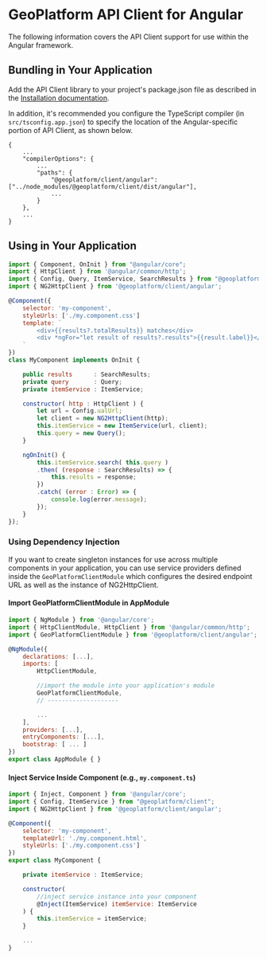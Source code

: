 
# GeoPlatform API Client for Angular
The following information covers the API Client support for use within the
Angular framework.

## Bundling in Your Application

Add the API Client library to your project's package.json file as described in
the [Installation documentation](../README.md#Installation).

In addition, it's recommended you configure the TypeScript compiler
(in `src/tsconfig.app.json`) to specify the location of the Angular-specific
portion of API Client, as shown below.

```
{
    ...
    "compilerOptions": {
        ...
        "paths": {
            "@geoplatform/client/angular": ["../node_modules/@geoplatform/client/dist/angular"],
            ...
        }
    },
    ...
}
```


## Using in Your Application

```javascript
import { Component, OnInit } from "@angular/core";
import { HttpClient } from '@angular/common/http';
import { Config, Query, ItemService, SearchResults } from "@geoplatform/client";
import { NG2HttpClient } from '@geoplatform/client/angular';

@Component({
    selector: 'my-component',
    styleUrls: ['./my.component.css']
    template: `
        <div>{{results?.totalResults}} matches</div>
        <div *ngFor="let result of results?.results">{{result.label}}</div>
    `    
})
class MyComponent implements OnInit {

    public results      : SearchResults;
    private query       : Query;
    private itemService : ItemService;

    constructor( http : HttpClient ) {
        let url = Config.ualUrl;
        let client = new NG2HttpClient(http);
        this.itemService = new ItemService(url, client);
        this.query = new Query();
    }

    ngOnInit() {
        this.itemService.search( this.query )
        .then( (response : SearchResults) => {
            this.results = response;
        })
        .catch( (error : Error) => {
            console.log(error.message);
        });
    }
});
```


### Using Dependency Injection
If you want to create singleton instances for use across multiple components in your application,
you can use service providers defined inside the `GeoPlatformClientModule`
which configures the desired endpoint URL as well as the instance of NG2HttpClient.


#### Import GeoPlatformClientModule in AppModule
```javascript
import { NgModule } from '@angular/core';
import { HttpClientModule, HttpClient } from '@angular/common/http';
import { GeoPlatformClientModule } from '@geoplatform/client/angular';

@NgModule({
    declarations: [...],
    imports: [
        HttpClientModule,

        //import the module into your application's module
        GeoPlatformClientModule,
        // --------------------

        ...
    ],
    providers: [...],
    entryComponents: [...],
    bootstrap: [ ... ]
})
export class AppModule { }
```

#### Inject Service Inside Component (e.g., `my.component.ts`)
```javascript
import { Inject, Component } from '@angular/core';
import { Config, ItemService } from "@geoplatform/client";
import { NG2HttpClient } from '@geoplatform/client/angular';

@Component({
    selector: 'my-component',
    templateUrl: './my.component.html',
    styleUrls: ['./my.component.css']
})
export class MyComponent {

    private itemService : ItemService;

    constructor(
        //inject service instance into your component
        @Inject(ItemService) itemService: ItemService
    ) {
        this.itemService = itemService;
    }

    ...
}
```
